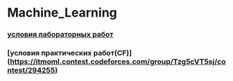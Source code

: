 # Machine_Learning
### [условия лабораторных работ](https://drive.google.com/drive/folders/16X24GiAS0KIDXq_DImHIS0daKhks73dL)
### [условия практических работ(CF)] (https://itmoml.contest.codeforces.com/group/Tzg5cVT5sj/contest/294255)
